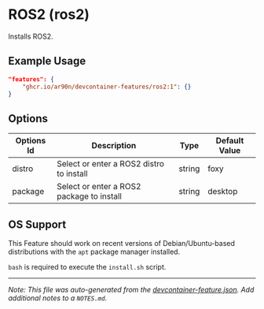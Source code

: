 
# ROS2 (ros2)

Installs ROS2.

## Example Usage

```json
"features": {
    "ghcr.io/ar90n/devcontainer-features/ros2:1": {}
}
```

## Options

| Options Id | Description | Type | Default Value |
|-----|-----|-----|-----|
| distro | Select or enter a ROS2 distro to install | string | foxy |
| package | Select or enter a ROS2 package to install | string | desktop |



## OS Support

This Feature should work on recent versions of Debian/Ubuntu-based distributions with the `apt` package manager installed.

`bash` is required to execute the `install.sh` script.


---

_Note: This file was auto-generated from the [devcontainer-feature.json](https://github.com/ar90n/devcontainer-features/blob/main/src/ros2/devcontainer-feature.json).  Add additional notes to a `NOTES.md`._
